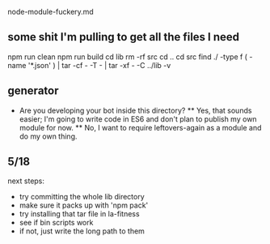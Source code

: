 node-module-fuckery.md


## some shit I'm pulling to get all the files I need
npm run clean
npm run build
cd lib
rm -rf src
cd ..
cd src
find ./ -type f \( -name '*.json' \) | tar -cf - -T - | tar -xf - -C ../lib -v

## generator

* Are you developing your bot inside this directory?
** Yes, that sounds easier; I'm going to write code in ES6 and don't plan to publish my own module for now.
** No, I want to require leftovers-again as a module and do my own thing.

## 5/18
next steps:
- try committing the whole lib directory
- make sure it packs up with 'npm pack'
- try installing that tar file in la-fitness
- see if bin scripts work
- if not, just write the long path to them
